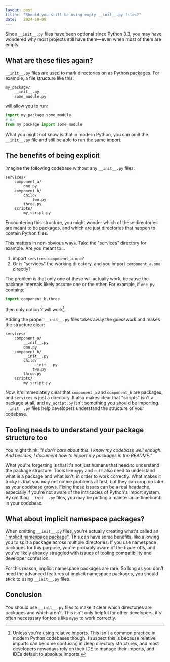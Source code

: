 ```yaml
---
layout: post
title:  "Should you still be using empty __init__.py files?"
date:   2024-10-08
---
```


Since `__init__.py` files have been optional since Python 3.3,
you may have wondered why most projects still have them—even when most of them are empty.

## What are these files again?

`__init__.py` files are used to mark directories on as Python packages.
For example, a file structure like this:

```
my_package/
    __init__.py
    some_module.py
```

will allow you to run:

```python
import my_package.some_module
# or
from my_package import some_module
```

What you might not know is that in modern Python,
you can omit the `__init__.py` file
and still be able to run the same import.

## The benefits of being explicit

Imagine the following codebase without any `__init__.py` files:

```
services/
    component_a/
        one.py
    component_b/
        child/
            two.py
        three.py
    scripts/
        my_script.py
```

Encountering this structure, you might wonder
which of these directories are meant to be packages,
and which are just directories that happen to contain Python files.

This matters in non-obvious ways.
Take the "services" directory for example. Are you meant to...

1. import `services.component_a.one`?
2. Or is "services" the working directory, and you import
`component_a.one` directly?

The problem is that only one of these will actually work,
because the package internals likely assume one or the other.
For example, if `one.py` contains:

```python
import component_b.three
```

then only option 2 will work[^1].

Adding the proper `__init__.py`  files
takes away the guesswork and makes the structure clear:

```
services/
    component_a/
        __init__.py
        one.py
    component_b/
        __init__.py
        child/
            __init__.py
            two.py
        three.py
    scripts/
        my_script.py
```

Now, it's immediately clear that `component_a` and `component_b` are packages,
and `services` is just a directory.
It also makes clear that "scripts" isn't a package at all, and `my_script.py`
isn't something you should be importing.
`__init__.py` files help developers understand the structure of your codebase.

## Tooling needs to understand your package structure too

You might think: *"I don't care about this. I know my codebase well enough.
And besides, I document how to import my packages in the README."*

What you're forgetting is that it's not just humans that need
to understand the package structure.
Tools like `mypy` and `ruff` also need to understand what is a package and what isn't,
in order to work correctly.
What makes it tricky is that you may not notice problems
at first, but they can crop up later as your codebase grows.
Fixing these issues can be a real headache, especially if you're
not aware of the intricacies of Python's import system.
By omitting `__init__.py` files,
you may be putting a maintenance timebomb in your codebase.

## What about implicit namespace packages?

When omitting `__init__.py` files,
you're actually creating what's called an ["implicit namespace package"](https://peps.python.org/pep-0420/).
This can have some benefits, like allowing you to split a package across multiple directories.
If you use namespace packages for this purpose,
you're probably aware of the trade-offs,
and you've likely already struggled with issues of tooling compatibility
and developer confusion.

For this reason, implicit namespace packages are rare.
So long as you don't need the advanced features of implicit namespace packages,
you should stick to using `__init__.py` files.

## Conclusion

You should use `__init__.py` files to make it clear which directories are packages and which aren't.
This isn't only helpful for other developers, it's often necesssary for tools like
`mypy` to work correctly.


[^1]: Unless you're using relative imports.
      This isn't a common practice in modern Python codebases though.
      I suspect this is because relative imports can become confusing
      in deep directory structures,
      and most developers nowadays rely on their IDE to manage their imports,
      and IDEs default to absolute imports.
